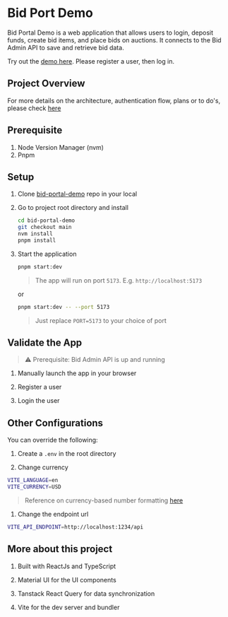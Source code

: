 # Bid Port Demo

Bid Portal Demo is a web application that allows users to login, deposit funds, create bid items, and place bids on auctions. It connects to the Bid Admin API to save and retrieve bid data.

Try out the [demo here](https://bidportaldemo.z31.web.core.windows.net/). Please register a user, then log in.

## Project Overview

For more details on the architecture, authentication flow, plans or to do's, please check [here](https://rma-demo.notion.site/Bid-Demo-Project-9cf3e25d70e44f4b868499aeb89fd81a)


## Prerequisite

1. Node Version Manager (nvm)
1. Pnpm

## Setup

1. Clone [bid-portal-demo](https://github.com/rayandus/bid-portal-demo) repo in your local

1. Go to project root directory and install

   ```bash
   cd bid-portal-demo
   git checkout main
   nvm install
   pnpm install
   ```

1. Start the application

   ```bash
   pnpm start:dev
   ```

   > The app will run on port `5173`. E.g. `http://localhost:5173`

   or

   ```bash
   pnpm start:dev -- --port 5173
   ```

   > Just replace `PORT=5173` to your choice of port

## Validate the App

 > ⚠️ Prerequisite: Bid Admin API is up and running

1. Manually launch the app in your browser

1. Register a user

1. Login the user

## Other Configurations

You can override the following:

1. Create a `.env` in the root directory

1. Change currency

```bash
VITE_LANGUAGE=en
VITE_CURRENCY=USD
```

> Reference on currency-based number formatting [here](https://developer.mozilla.org/en-US/docs/Web/JavaScript/Reference/Global_Objects/Intl/NumberFormat)

1. Change the endpoint url

```bash
VITE_API_ENDPOINT=http://localhost:1234/api
```

## More about this project

1. Built with ReactJs and TypeScript

1. Material UI for the UI components

1. Tanstack React Query for data synchronization

1. Vite for the dev server and bundler

